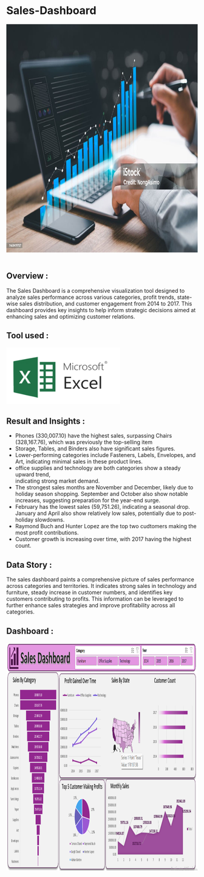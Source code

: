 # Sales-Dashboard
<img src="./istockphoto-1460419757-1024x1024.jpg" width="3000" height="600"/>&nbsp;
## Overview : 
The Sales Dashboard is a comprehensive visualization tool designed to analyze sales performance across various categories, profit trends, state-wise sales distribution, and customer engagement from 2014 to 2017. This dashboard provides key insights to help inform strategic decisions aimed at enhancing sales and optimizing customer relations.

## Tool used :
<img src="./microsoft-excel.png" width="300" height="150"/>&nbsp;

## Result and Insights :
- Phones (330,007.10) have the highest sales, surpassing Chairs (328,167.76), which was previously the top-selling item
- Storage, Tables, and Binders also have significant sales figures.	
- Lower-performing categories include Fasteners, Labels, Envelopes, and Art, indicating minimal sales in these product 
  lines.	
- office supplies and technology are both categories show a steady upward trend, 	
  indicating strong market demand.	
- The strongest sales months are November and December, likely due to holiday season shopping.
  September and October also show notable increases, suggesting preparation for the year-end surge.
- February has the lowest sales (59,751.26), indicating a seasonal drop.
  January and April also show relatively low sales, potentially due to post-holiday slowdowns.
- Raymond Buch and Hunter Lopez are the top two cudtomers making the most profit contributions.
- Customer growth is increasing over time, with 2017 having the highest count.	

## Data Story :
The sales dashboard paints a comprehensive picture of sales performance across categories and territories. It indicates strong sales in technology and furniture, steady increase in customer numbers, and identifies key customers contributing to profits. This information can be leveraged to further enhance sales strategies and improve profitability across all categories.

## Dashboard :
<img src="./Screenshot 2025-02-20 091438.png" width="3000" height="600"/>&nbsp;
